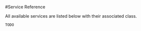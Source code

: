 #Service Reference

All available services are listed below with their associated class.
```bash
TODO
```
